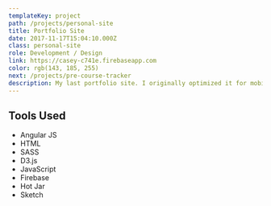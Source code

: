 ```yaml
---
templateKey: project
path: /projects/personal-site
title: Portfolio Site
date: 2017-11-17T15:04:10.000Z
class: personal-site
role: Development / Design
link: https://casey-c741e.firebaseapp.com
color: rgb(143, 185, 255)
next: /projects/pre-course-tracker
description: My last portfolio site. I originally optimized it for mobile devices but through analytics came to find out my visitors were mostly on desktop so I pivoted a couple times to optimize the experience for those users. My favorite parts that I worked on were probably the D3 chart that reflected my skills at the time and the hexagon grid that was done completely with CSS.
---
```


<!-- ![pip](/img/pip.png) -->

## Tools Used

* Angular JS
* HTML
* SASS
* D3.js
* JavaScript
* Firebase
* Hot Jar
* Sketch
